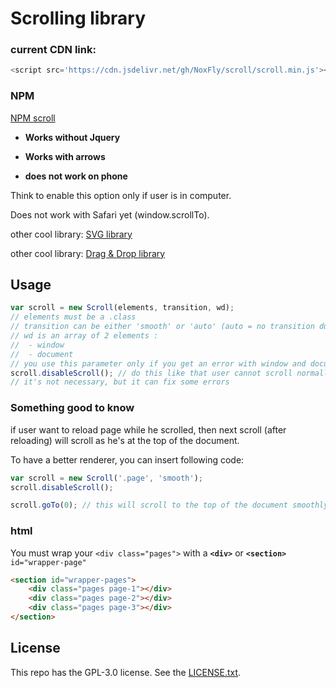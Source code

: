 # Scrolling library

### current CDN link:
```js
<script src='https://cdn.jsdelivr.net/gh/NoxFly/scroll/scroll.min.js'></script>
```

### NPM

[NPM scroll](https://www.npmjs.com/package/@noxfly/scroll)

* **Works without Jquery**

* **Works with arrows**

* **does not work on phone**

Think to enable this option only if user is in computer.

Does not work with Safari yet (window.scrollTo).

other cool library: [SVG library](http://github.com/NoxFly/SVG)

other cool library: [Drag & Drop library](http://github.com/NoxFly/Drag-and-Drop)

## Usage

```js
var scroll = new Scroll(elements, transition, wd);
// elements must be a .class
// transition can be either 'smooth' or 'auto' (auto = no transition duration)
// wd is an array of 2 elements :
//  - window
//  - document
// you use this parameter only if you get an error with window and document if you're not passing this parameter
scroll.disableScroll(); // do this like that user cannot scroll normally between each page
// it's not necessary, but it can fix some errors
```

### Something good to know

if user want to reload page while he scrolled, then next scroll (after reloading) will scroll as he's at the top of the document.

To have a better renderer, you can insert following code:

```js
var scroll = new Scroll('.page', 'smooth');
scroll.disableScroll();

scroll.goTo(0); // this will scroll to the top of the document smoothly while he's reloading !
```

### html

You must wrap your `<div class="pages">` with a **`<div>`** or **`<section>`** `id="wrapper-page"`

```html
<section id="wrapper-pages">
    <div class="pages page-1"></div>
    <div class="pages page-2"></div>
    <div class="pages page-3"></div>
</section>
```

## License

This repo has the GPL-3.0 license. See the [LICENSE.txt](https://github.com/NoxFly/scroll/blob/master/LICENSE.txt).